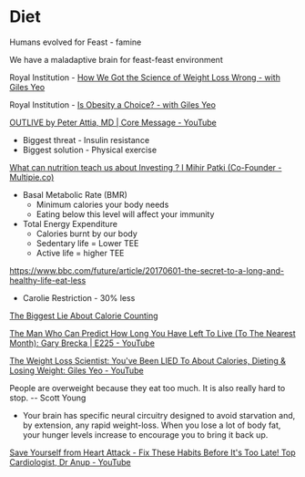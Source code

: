 # Diet

Humans evolved for Feast - famine

We have a maladaptive brain for feast-feast environment

Royal Institution - [How We Got the Science of Weight Loss Wrong - with Giles Yeo](https://www.youtube.com/watch?v=GQJ0Z0DRumg&ab_channel=TheRoyalInstitution)

Royal Institution - [Is Obesity a Choice? - with Giles Yeo](https://www.youtube.com/watch?v=88tWJ1p5d4o&t=5s&ab_channel=TheRoyalInstitution)

[OUTLIVE by Peter Attia, MD | Core Message - YouTube](https://www.youtube.com/watch?v=Qd75zEnkVp0&ab_channel=ProductivityGame)

- Biggest threat - Insulin resistance
- Biggest solution - Physical exercise

[What can nutrition teach us about Investing ? I Mihir Patki (Co-Founder - Multipie.co)](https://www.youtube.com/watch?v=sKiCagykVW4&ab_channel=EDGECommunity)

- Basal Metabolic Rate (BMR)
    - Minimum calories your body needs
    - Eating below this level will affect your immunity
- Total Energy Expenditure
    - Calories burnt by our body
    - Sedentary life = Lower TEE
    - Active life = higher TEE

https://www.bbc.com/future/article/20170601-the-secret-to-a-long-and-healthy-life-eat-less

- Carolie Restriction - 30% less

[The Biggest Lie About Calorie Counting](https://youtu.be/LTDVLg6whsM)

[The Man Who Can Predict How Long You Have Left To Live (To The Nearest Month): Gary Brecka | E225 - YouTube](https://www.youtube.com/watch?v=r3atRG5wvtg)

[The Weight Loss Scientist: You've Been LIED To About Calories, Dieting & Losing Weight: Giles Yeo - YouTube](https://www.youtube.com/watch?v=Gy_vcL1cpP8)

People are overweight because they eat too much. It is also really hard to stop. -- Scott Young

- Your brain has specific neural circuitry designed to avoid starvation and, by extension, any rapid weight-loss. When you lose a lot of body fat, your hunger levels increase to encourage you to bring it back up.

[Save Yourself from Heart Attack - Fix These Habits Before It's Too Late! Top Cardiologist, Dr Anup - YouTube](https://www.youtube.com/watch?v=uR0xpHMz3Ls)
